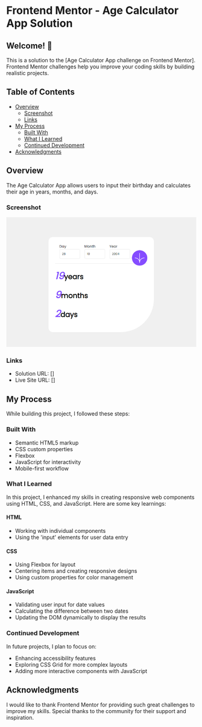 # Frontend Mentor - Age Calculator App Solution

## Welcome! 👋

This is a solution to the [Age Calculator App challenge on Frontend Mentor]. Frontend Mentor challenges help you improve your coding skills by building realistic projects.

## Table of Contents

- [Overview](#overview)
  - [Screenshot](#screenshot)
  - [Links](#links)
- [My Process](#my-process)
  - [Built With](#built-with)
  - [What I Learned](#what-i-learned)
  - [Continued Development](#continued-development)
- [Acknowledgments](#acknowledgments)

## Overview

The Age Calculator App allows users to input their birthday and calculates their age in years, months, and days.

### Screenshot

![Age Calculator App](/assets/images/screenshot.png)

### Links

- Solution URL: []
- Live Site URL: []

## My Process

While building this project, I followed these steps:

### Built With

- Semantic HTML5 markup
- CSS custom properties
- Flexbox
- JavaScript for interactivity
- Mobile-first workflow

### What I Learned

In this project, I enhanced my skills in creating responsive web components using HTML, CSS, and JavaScript. Here are some key learnings:

#### HTML

- Working with individual components
- Using the 'input' elements for user data entry

#### CSS

- Using Flexbox for layout
- Centering items and creating responsive designs
- Using custom properties for color management

#### JavaScript

- Validating user input for date values
- Calculating the difference between two dates
- Updating the DOM dynamically to display the results

### Continued Development

In future projects, I plan to focus on:

- Enhancing accessibility features
- Exploring CSS Grid for more complex layouts
- Adding more interactive components with JavaScript

## Acknowledgments

I would like to thank Frontend Mentor for providing such great challenges to improve my skills. Special thanks to the community for their support and inspiration.
